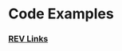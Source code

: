 # Code Examples

### [REV Links](https://docs.revrobotics.com/duo-control/programming/hello-robot-introduction-to-programming)
